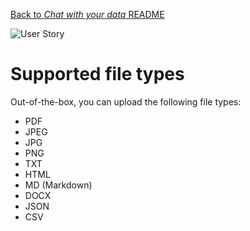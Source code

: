 [Back to *Chat with your data* README](../README.md)

![User Story](images/userStory.png)
# Supported file types

Out-of-the-box, you can upload the following file types:
* PDF
* JPEG
* JPG
* PNG
* TXT
* HTML
* MD (Markdown)
* DOCX
* JSON
* CSV
